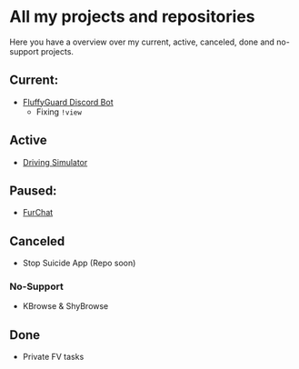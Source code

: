 # All my projects and repositories
Here you have a overview over my current, active, canceled, done and no-support projects.

## Current:
- [FluffyGuard Discord Bot](https://github.com/ShyFoxYT/discordbotfluffyguard)
  - Fixing `!view`

## Active
- [Driving Simulator](https://github.com/ShyFoxYT/Driving-Simulator)

## Paused:
- [FurChat](https://github.com/ShyFoxYT/FurChat)

## Canceled
- Stop Suicide App (Repo soon)

### No-Support
- KBrowse & ShyBrowse
## Done
- Private FV tasks
